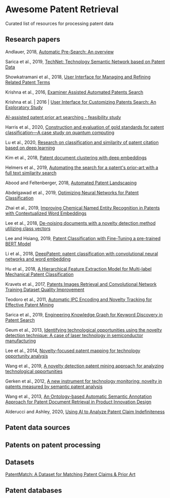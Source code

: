 # Awesome Patent Retrieval
Curated list of resources for processing patent data

## Research papers

Andlauer, 2018, [Automatic Pre-Search: An overview](https://www.sciencedirect.com/science/article/pii/S0172219016300606#!)

Sarica et al., 2019, [TechNet: Technology Semantic Network based on Patent Data](https://arxiv.org/pdf/1906.00411.pdf)

Showkatramani et al., 2018, [User Interface for Managing and Refining Related Patent Terms](https://www.springerprofessional.de/en/user-interface-for-managing-and-refining-related-patent-terms/15895590)

Krishna et al., 2016, [Examiner Assisted Automated Patents Search](https://www.aaai.org/ocs/index.php/FSS/FSS16/paper/download/14096/13682)

Krishna et al. | 2016 | [User Interface for Customizing Patents Search: An Exploratory Study](https://link.springer.com/content/pdf/10.1007%2F978-3-319-40548-3_44.pdf)

[AI-assisted patent prior art searching - feasibility study](https://assets.publishing.service.gov.uk/government/uploads/system/uploads/attachment_data/file/887907/aI-assisted-patent-prior-art-searching-feasibility-study.pdf)

Harris et al., 2020, [Construction and evaluation of gold standards for patent classification—A case study on quantum computing](https://www.sciencedirect.com/science/article/pii/S0172219019300791)

Lu et al., 2020, [Research on classification and similarity of patent citation based on deep learning](https://link.springer.com/article/10.1007/s11192-020-03385-w)

Kim et al., 2018, [Patent document clustering with deep embeddings](https://link.springer.com/article/10.1007/s11192-020-03396-7)

Helmers et al., 2019, [Automating the search for a patent's prior-art with a full text similarity search](https://arxiv.org/pdf/1901.03136.pdf)

Abood and Feltenberger, 2018, [Automated Patent Landscaping](https://link.springer.com/article/10.1007/s10506-018-9222-4)

Abdelgawad et al., 2019, [Optimizing Neural Networks for Patent Classification](https://link.springer.com/chapter/10.1007/978-3-030-46133-1_41)

Zhai et al., 2019, [Improving Chemical Named Entity Recognition in Patents with Contextualized Word Embeddings](https://www.aclweb.org/anthology/W19-5035/)

Lee et al., 2018, [De-noising documents with a novelty detection method utilizing class vectors](https://content.iospress.com/articles/intelligent-data-analysis/ida173500)

Lee and Hsiang, 2019, [Patent Classification with Fine-Tuning a pre-trained BERT Model](https://arxiv.org/pdf/1906.02124.pdf)

Li et al., 2018, [DeepPatent: patent classification with convolutional neural networks and word embedding](https://link.springer.com/article/10.1007/s11192-018-2905-5)

Hu et al., 2018, [A Hierarchical Feature Extraction Model for Multi-label Mechanical Patent Classification](https://www.mdpi.com/2071-1050/10/1/219)

Kravets et al., 2017, [Patents Images Retrieval and Convolutional Network Training Dataset Quality Improvement](https://www.atlantis-press.com/proceedings/itsmssm-17/25887890)

Teodoro et al., 2011, [Automatic IPC Encoding and Novelty Tracking for Effective Patent Mining](http://bitem.hesge.ch/sites/default/files/biblio/BiTeM-PATMN-NTCIR8.pdf)

Sarica et al., 2019, [Engineering Knowledge Graph for Keyword Discovery in Patent Search](https://www.cambridge.org/core/journals/proceedings-of-the-international-conference-on-engineering-design/article/engineering-knowledge-graph-for-keyword-discovery-in-patent-search/799DEC9E922E4D08ED343738A50B5C6B)

Geum et al., 2013, [Identifying technological opportunities using the novelty detection technique: A case of laser technology in semiconductor manufacturing](https://www.tandfonline.com/doi/abs/10.1080/09537325.2012.748892)

Lee et al., 2014, [Novelty-focused patent mapping for technology opportunity analysis](https://www.sciencedirect.com/science/article/abs/pii/S004016251400167X)

Wang et al.,  2019, [A novelty detection patent mining approach for analyzing technological opportunities](https://www.sciencedirect.com/science/article/abs/pii/S147403461830421X?via%3Dihub)

Gerken et al., 2012, [A new instrument for technology monitoring: novelty in patents measured by semantic patent analysis](https://dl.acm.org/doi/abs/10.1007/s11192-012-0635-7)

Wang et al., 2013, [An Ontology-based Automatic Semantic Annotation Approach for Patent Document Retrieval in Product Innovation Design](https://www.scientific.net/AMM.446-447.1581)

Alderucci and Ashley, 2020, [Using AI to Analyze Patent Claim Indefiniteness](https://www.repository.law.indiana.edu/cgi/viewcontent.cgi?article=1051&context=ipt)

## Patent data sources

## Patents on patent processing

## Datasets

[PatentMatch: A Dataset for Matching Patent Claims & Prior Art](https://hpi.de/naumann/projects/web-science/paar-patent-analysis-and-retrieval/patentmatch.html)

## Patent databases
